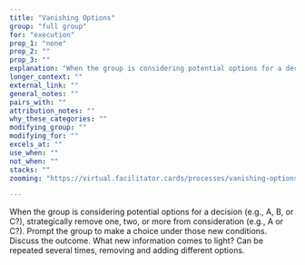 ```yaml
---
title: "Vanishing Options"
group: "full group"
for: "execution"
prop_1: "none"
prop_2: ""
prop_3: ""
explanation: "When the group is considering potential options for a decision (e.g., A, B, or C?), strategically remove one, two, or more from consideration (e.g., A or C?). Prompt the group to make a choice under those new conditions. Discuss the outcome. What new information comes to light? Can be repeated several times, removing and adding different options."
longer_context: ""
external_link: ""
general_notes: ""
pairs_with: ""
attribution_notes: ""
why_these_categories: ""
modifying_group: ""
modifying_for: ""
excels_at: ""
use_when: ""
not_when: ""
stacks: ""
zooming: "https://virtual.facilitator.cards/processes/vanishing-options"

---
```


When the group is considering potential options for a decision (e.g., A, B, or C?), strategically remove one, two, or more from consideration (e.g., A or C?). Prompt the group to make a choice under those new conditions. Discuss the outcome. What new information comes to light? Can be repeated several times, removing and adding different options.
